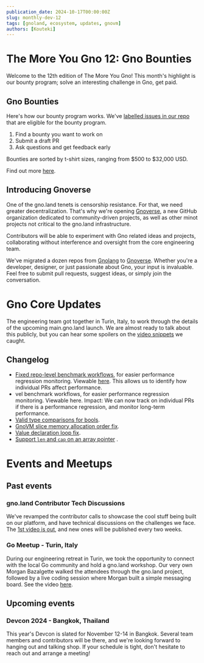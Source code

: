 ```yaml
---
publication_date: 2024-10-17T00:00:00Z
slug: monthly-dev-12
tags: [gnoland, ecosystem, updates, gnovm]
authors: [Kouteki]
---
```


# The More You Gno 12: Gno Bounties

Welcome to the 12th edition of The More You Gno! This month's highlight is our bounty program; solve an interesting challenge in Gno, get paid.

## Gno Bounties

Here's how our bounty program works. We've [labelled issues in our repo](https://github.com/gnolang/gno/labels/bounty) that are eligible for the bounty program. 

1. Find a bounty you want to work on
2. Submit a draft PR
3. Ask questions and get feedback early

Bounties are sorted by t-shirt sizes, ranging from $500 to $32,000 USD.

Find out more [here](https://gno.land/contribute).

## Introducing Gnoverse

One of the gno.land tenets is censorship resistance. For that, we need greater decentralization. That's why we're opening [Gnoverse](https://github.com/gnoverse), a new GitHub organization dedicated to community-driven projects, as well as other minot projects not critical to the gno.land infrastructure.

Contributors will be able to experiment with Gno related ideas and projects, collaborating without interference and oversight from the core engineering team.

We've migrated a dozen repos from [Gnolang](https://github.com/gnolang) to [Gnoverse](https://github.com/gnoverse). Whether you're a developer, designer, or just passionate about Gno, your input is invaluable. Feel free to submit pull requests, suggest ideas, or simply join the conversation.

# Gno Core Updates

The engineering team got together in Turin, Italy, to work through the details of the upcoming main.gno.land launch. We are almost ready to talk about this publicly, but you can hear some spoilers on the [video snippets](https://x.com/_gnoland/status/1844779439160213861) we caught.

## Changelog

- [Fixed repo-level benchmark workflows](https://github.com/gnolang/gno/pull/2716), for easier performance regression monitoring. Viewable [here](https://gnolang.github.io/benchmarks/). This allows us to identify how individual PRs affect performance.
- vel benchmark workflows, for easier performance regression monitoring. Viewable here.
Impact: We can now track on individual PRs if there is a performance regression, and monitor long-term performance.
- [Valid type comparisons for bools](https://github.com/gnolang/gno/pull/2725).
- [GnoVM slice memory allocation order fix](https://github.com/gnolang/gno/pull/2781).
- [Value declaration loop fix](https://github.com/gnolang/gno/pull/2074).
- [Support `len` and `cap` on an array pointer](https://github.com/gnolang/gno/pull/2709) .

# Events and Meetups

## Past events

### gno.land Contributor Tech Discussions

We've revamped the contributor calls to showcase the cool stuff being built on our platform, and have technical discussions on the challenges we face. The [1st video is out](https://www.youtube.com/watch?v=4YUOTt5bDJc), and new ones will be published every two weeks.

### Go Meetup - Turin, Italy

During our engineering retreat in Turin, we took the opportunity to connect with the local Go community and hold a gno.land workshop. Our very own Morgan Bazalgette walked the attendees through the gno.land project, followed by a live coding session where Morgan built a simple messaging board. See the video [here](https://youtu.be/b3zRbVcJxyE).

## Upcoming events

### Devcon 2024 - Bangkok, Thailand

This year's Devcon is slated for November 12-14 in Bangkok. Several team members and contributors will be there, and we're looking forward to hanging out and talking shop. If your schedule is tight, don't hesitate to reach out and arrange a meeting!
